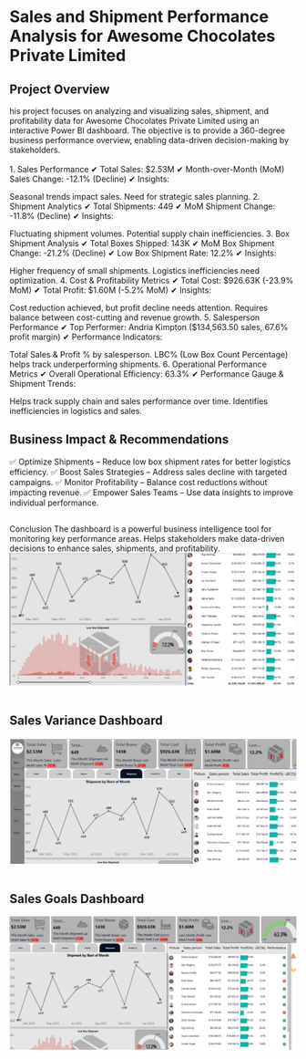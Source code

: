 <h1>Sales and Shipment Performance Analysis for Awesome Chocolates Private Limited</h1>

<h2>Project Overview</h2>
his project focuses on analyzing and visualizing sales, shipment, and profitability data for Awesome Chocolates Private Limited using an interactive Power BI dashboard. The objective is to provide a 360-degree business performance overview, enabling data-driven decision-making by stakeholders.
<br/>
<br/>
1. Sales Performance
✔ Total Sales: $2.53M
✔ Month-over-Month (MoM) Sales Change: -12.1% (Decline)
✔ Insights:

Seasonal trends impact sales.
Need for strategic sales planning.
2. Shipment Analytics
✔ Total Shipments: 449
✔ MoM Shipment Change: -11.8% (Decline)
✔ Insights:

Fluctuating shipment volumes.
Potential supply chain inefficiencies.
3. Box Shipment Analysis
✔ Total Boxes Shipped: 143K
✔ MoM Box Shipment Change: -21.2% (Decline)
✔ Low Box Shipment Rate: 12.2%
✔ Insights:

Higher frequency of small shipments.
Logistics inefficiencies need optimization.
4. Cost & Profitability Metrics
✔ Total Cost: $926.63K (-23.9% MoM)
✔ Total Profit: $1.60M (-5.2% MoM)
✔ Insights:

Cost reduction achieved, but profit decline needs attention.
Requires balance between cost-cutting and revenue growth.
5. Salesperson Performance
✔ Top Performer: Andria Kimpton ($134,563.50 sales, 67.6% profit margin)
✔ Performance Indicators:

Total Sales & Profit % by salesperson.
LBC% (Low Box Count Percentage) helps track underperforming shipments.
6. Operational Performance Metrics
✔ Overall Operational Efficiency: 63.3%
✔ Performance Gauge & Shipment Trends:

Helps track supply chain and sales performance over time.
Identifies inefficiencies in logistics and sales.

 <h2>Business Impact & Recommendations</h2>
✅ Optimize Shipments – Reduce low box shipment rates for better logistics efficiency.
✅ Boost Sales Strategies – Address sales decline with targeted campaigns.
✅ Monitor Profitability – Balance cost reductions without impacting revenue.
✅ Empower Sales Teams – Use data insights to improve individual performance.
<h2></h2>Conclusion</h2>
The dashboard is a powerful business intelligence tool for monitoring key performance areas.
Helps stakeholders make data-driven decisions to enhance sales, shipments, and profitability.
<img src="https://github.com/dhanushkapg/awesomechocolate/blob/main/3.png"/>
<br/>
<br>

<h2>Sales Variance Dashboard</h2>
<p align="center">

<img src="https://github.com/dhanushkapg/awesomechocolate/blob/main/2.png"/>
<br/>
<br>

<h2>Sales Goals Dashboard</h2>
<p align="center">

<img src="https://github.com/dhanushkapg/awesomechocolate/blob/main/1.png"/>
<br/>
